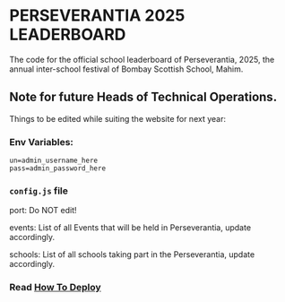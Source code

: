 # PERSEVERANTIA 2025 LEADERBOARD
The code for the official school leaderboard of Perseverantia, 2025, the annual inter-school festival of Bombay Scottish School, Mahim.

## Note for future Heads of Technical Operations.
Things to be edited while suiting the website for next year:

### Env Variables:
```
un=admin_username_here
pass=admin_password_here
```
### `config.js` file

port: Do NOT edit!

events: List of all Events that will be held in Perseverantia, update accordingly.

schools: List of all schools taking part in the Perseverantia, update accordingly.

### Read [How To Deploy](https://github.com/bss-perseverantia/Leaderboard/blob/main/how%20to%20deploy.md)
